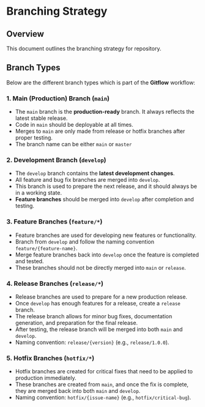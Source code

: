 # Branching Strategy

## Overview
This document outlines the branching strategy for repository.

## Branch Types

Below are the different branch types which is part of the **Gitflow** workflow:

### 1. **Main (Production) Branch** (`main`)
- The `main` branch is the **production-ready** branch. It always reflects the latest stable release.
- Code in `main` should be deployable at all times.
- Merges to `main` are only made from release or hotfix branches after proper testing.
- The branch name can be either `main` or `master` 

### 2. **Development Branch** (`develop`)
- The `develop` branch contains the **latest development changes**.
- All feature and bug fix branches are merged into `develop`.
- This branch is used to prepare the next release, and it should always be in a working state.
- **Feature branches** should be merged into `develop` after completion and testing.

### 3. **Feature Branches** (`feature/*`)
- Feature branches are used for developing new features or functionality.
- Branch from `develop` and follow the naming convention `feature/{feature-name}`.
- Merge feature branches back into `develop` once the feature is completed and tested.
- These branches should not be directly merged into `main` or `release`.

### 4. **Release Branches** (`release/*`)
- Release branches are used to prepare for a new production release.
- Once `develop` has enough features for a release, create a `release` branch.
- The release branch allows for minor bug fixes, documentation generation, and preparation for the final release.
- After testing, the release branch will be merged into both `main` and `develop`.
- Naming convention: `release/{version}` (e.g., `release/1.0.0`).

### 5. **Hotfix Branches** (`hotfix/*`)
- Hotfix branches are created for critical fixes that need to be applied to production immediately.
- These branches are created from `main`, and once the fix is complete, they are merged back into both `main` and `develop`.
- Naming convention: `hotfix/{issue-name}` (e.g., `hotfix/critical-bug`).
